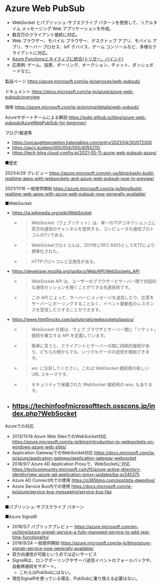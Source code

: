 # Azure Web PubSub

- WebSocket とパブリッシュ-サブスクライブ パターンを使用して、リアルタイム メッセージング Web アプリケーションを作成。
- 数百万のクライアント接続に対応。
- Web ブラウザー、モバイル ブラウザー、デスクトップ アプリ、モバイル アプリ、サーバー プロセス、IoT デバイス、ゲーム コンソールなど、多様なクライアントに対応。
- [Azure Functionsとネイティブに統合(トリガー、バインド)](https://docs.microsoft.com/ja-jp/azure/azure-web-pubsub/reference-functions-bindings?tabs=csharp)
- 応用例: ゲーム、投票、ポーリング、オークション、チャット、ダッシュボードなど。


製品ページ
https://azure.microsoft.com/ja-jp/services/web-pubsub/

ドキュメント
https://docs.microsoft.com/ja-jp/azure/azure-web-pubsub/overview

価格
https://azure.microsoft.com/ja-jp/pricing/details/web-pubsub/

Azureサポートチームによる解説
https://jpdsi.github.io/blog/azure-web-pubsub/AzureWebPubSub-for-beginner/

ブログ/報道等
- https://uncaughtexception.hatenablog.com/entry/2021/04/30/072300
- https://ascii.jp/elem/000/004/055/4055215/
- https://tech-blog.cloud-config.jp/2021-05-11-azure-web-pubsub-azure/

■歴史

2021/4/29 プレビュー
https://azure.microsoft.com/en-us/blog/easily-build-realtime-apps-with-websockets-and-azure-web-pubsub-now-in-preview/

2021/11/16 一般提供開始
https://azure.microsoft.com/ja-jp/blog/build-realtime-web-apps-with-azure-web-pubsub-now-generally-available/

■WebSocket

- https://ja.wikipedia.org/wiki/WebSocket
  - > WebSocket（ウェブソケット）は、単一のTCPコネクション上に双方向通信のチャンネルを提供する、コンピュータの通信プロトコルの1つである。
  - > WebSocketプロトコルは、2011年にRFC 6455としてIETFにより標準化された。
  - > HTTPプロトコルと互換性がある。
- https://developer.mozilla.org/ja/docs/Web/API/WebSockets_API
  - > WebSocket API は、ユーザーのブラウザーとサーバー間で対話的な通信セッションを開くことができる先進技術です。
  - > この API によって、サーバーにメッセージを送信したり、応答をサーバーにポーリングすることなく、イベント駆動型のレスポンスを受信したりすることができます。
- https://www.html5rocks.com/ja/tutorials/websockets/basics/
  - > WebSocket 仕様は、ウェブ ブラウザとサーバー間に「ソケット」接続を確立する API を定義しています。
  - > 簡単に言うと、クライアントとサーバーの間に持続的接続があり、どちらの側からでも、いつでもデータの送信を開始できます。
  - > ws: に注目してください。これは WebSocket 接続用の新しい URL スキーマです。
  - > セキュリティで保護された WebSocket 接続用の wss: もあります。
- https://techinfoofmicrosofttech.osscons.jp/index.php?WebSocket
  - 

Azureでの対応

- 2013/11/14 Azure Web SitesでのWebSocket対応 https://azure.microsoft.com/ja-jp/blog/introduction-to-websockets-on-windows-azure-web-sites/
- Application GatewayでのWebSocket対応 https://docs.microsoft.com/ja-jp/azure/application-gateway/application-gateway-websocket
- 2018/9/7 Azure AD Application Proxyで、WebSocketに対応 https://techcommunity.microsoft.com/t5/azure-active-directory-identity/new-azure-ad-application-proxy-updates/ba-p/245375
- Azure AD Connect内での使用 https://o365blog.com/post/pta-deepdive/
- Azure Service Bus内での使用 https://docs.microsoft.com/ja-jp/azure/service-bus-messaging/service-bus-faq
- 
■パブリッシュ-サブスクライブ パターン

■Azure SignalR

- 2018/5/7 パブリックプレビュー https://azure.microsoft.com/en-us/blog/azure-signalr-service-a-fully-managed-service-to-add-real-time-functionality/
- 2018/9/24 一般提供開始 https://azure.microsoft.com/ja-jp/blog/azure-signalr-service-now-generally-available/
- 双方向通信が可能という点では近いサービス
- SignalRは、ロングポーリングやサーバ送信イベントのフォールバックや、自動再接続をサポート。
  - これらはPubSubにはない。
- 現在SignalRを使っている場合、PubSubに乗り換える必要はない。
  